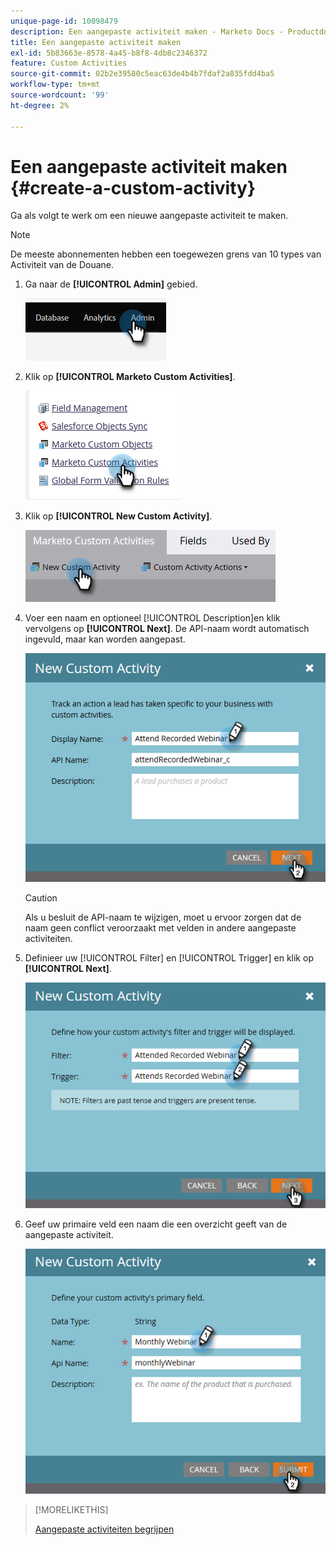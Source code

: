 ```yaml
---
unique-page-id: 10098479
description: Een aangepaste activiteit maken - Marketo Docs - Productdocumentatie
title: Een aangepaste activiteit maken
exl-id: 5b83663e-8578-4a45-b8f8-4db8c2346372
feature: Custom Activities
source-git-commit: 02b2e39580c5eac63de4b4b7fdaf2a835fdd4ba5
workflow-type: tm+mt
source-wordcount: '99'
ht-degree: 2%

---
```


# Een aangepaste activiteit maken {#create-a-custom-activity}

Ga als volgt te werk om een nieuwe aangepaste activiteit te maken.

>[!NOTE]
>
>De meeste abonnementen hebben een toegewezen grens van 10 types van Activiteit van de Douane.

1. Ga naar de **[!UICONTROL Admin]** gebied.

   ![](assets/create-a-custom-activity-1.png)

1. Klik op **[!UICONTROL Marketo Custom Activities]**.

   ![](assets/create-a-custom-activity-2.png)

1. Klik op **[!UICONTROL New Custom Activity]**.

   ![](assets/create-a-custom-activity-3.png)

1. Voer een naam en optioneel [!UICONTROL Description]en klik vervolgens op **[!UICONTROL Next]**. De API-naam wordt automatisch ingevuld, maar kan worden aangepast.

   ![](assets/create-a-custom-activity-4.png)

   >[!CAUTION]
   >
   >Als u besluit de API-naam te wijzigen, moet u ervoor zorgen dat de naam geen conflict veroorzaakt met velden in andere aangepaste activiteiten.

1. Definieer uw [!UICONTROL Filter] en [!UICONTROL Trigger] en klik op **[!UICONTROL Next]**.

   ![](assets/create-a-custom-activity-5.png)

1. Geef uw primaire veld een naam die een overzicht geeft van de aangepaste activiteit.

   ![](assets/create-a-custom-activity-6.png)

>[!MORELIKETHIS]
>
>[Aangepaste activiteiten begrijpen](/help/marketo/product-docs/administration/marketo-custom-activities/understanding-custom-activities.md)
